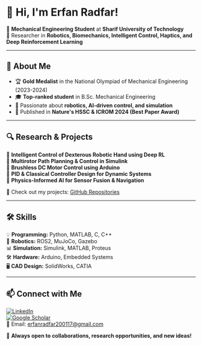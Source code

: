 # 👋 Hi, I'm Erfan Radfar!  

🚀 **Mechanical Engineering Student** at **Sharif University of Technology**  
🔬 Researcher in **Robotics, Biomechanics, Intelligent Control, Haptics, and Deep Reinforcement Learning**  

---

## 🔧 About Me  
- 🏆 **Gold Medalist** in the National Olympiad of Mechanical Engineering (2023-2024)  
- 🎓 **Top-ranked student** in B.Sc. Mechanical Engineering  
- 🤖 Passionate about **robotics, AI-driven control, and simulation**  
- 📜 Published in **Nature's HSSC & ICROM 2024 (Best Paper Award)**  

---

## 🔍 Research & Projects  
🔹 **Intelligent Control of Dexterous Robotic Hand using Deep RL**  
🔹 **Multirotor Path Planning & Control in Simulink**  
🔹 **Brushless DC Motor Control using Arduino**  
🔹 **PID & Classical Controller Design for Dynamic Systems**  
🔹 **Physics-Informed AI for Sensor Fusion & Navigation**  

📂 Check out my projects: [GitHub Repositories](https://github.com/Erfanmode)  

---

## 🛠 Skills  
💡 **Programming:** Python, MATLAB, C, C++  
🤖 **Robotics:** ROS2, MuJoCo, Gazebo  
📊 **Simulation:** Simulink, MATLAB, Proteus  
🛠 **Hardware:** Arduino, Embedded Systems  
🖥 **CAD Design:** SolidWorks, CATIA  

---

## 📫 Connect with Me  
[![LinkedIn](https://img.shields.io/badge/LinkedIn-blue?logo=linkedin)](https://www.linkedin.com/in/erfan-radfar-703912266)  
[![Google Scholar](https://img.shields.io/badge/Google%20Scholar-4285F4?logo=google-scholar&logoColor=white)](https://scholar.google.com/citations?hl=en&user=qGLV1IMAAAAJ)  
📧 Email: erfanradfar200117@gmail.com  

🚀 **Always open to collaborations, research opportunities, and new ideas!**  

